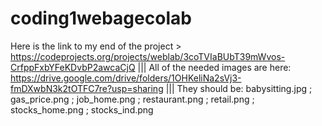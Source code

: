 # coding1webagecolab
Here is the link to my end of the project > https://codeprojects.org/projects/weblab/3coTVIaBUbT39mWvos-CrfppFxbYFeKDvbP2awcaCjQ
|||
All of the needed images are here: https://drive.google.com/drive/folders/1OHKeliNa2sVj3-fmDXwbN3k2tOTFC7re?usp=sharing
|||
They should be:
babysitting.jpg ;
gas_price.png ;
job_home.png ;
restaurant.png ;
retail.png ;
stocks_home.png ;
stocks_ind.png
